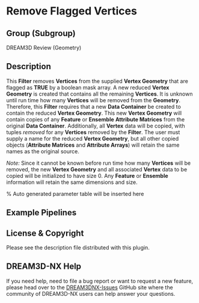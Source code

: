 # Remove Flagged Vertices

## Group (Subgroup)

DREAM3D Review (Geometry)

## Description

This **Filter** removes **Vertices** from the supplied **Vertex Geometry** that are flagged as **TRUE** by a boolean mask array.
A new reduced **Vertex Geometry** is
created that contains all the remaining **Vertices**. It is unknown until run time how many **Vertices** will be removed
from the **Geometry**. Therefore, this **Filter** requires that a new **Data Container** be created to contain the
reduced **Vertex Geometry**. This new **Vertex Geometry** will contain copies of any **Feature** or **Ensemble**
**Attribute Matrices** from the original **Data Container**. Additionally, all **Vertex** data will be copied, with
tuples *removed* for any **Vertices** removed by the **Filter**. The user must supply a name for the reduced **Vertex Geometry**,
but all other copied objects (**Attribute Matrices** and **Attribute Arrays**) will retain the same names
as the original source.

*Note:* Since it cannot be known before run time how many **Vertices** will be removed, the new **Vertex Geometry** and
all associated **Vertex** data to be copied will be initialized to have size 0. Any **Feature** or **Ensemble**
information will retain the same dimensions and size.

% Auto generated parameter table will be inserted here

## Example Pipelines

## License & Copyright

Please see the description file distributed with this plugin.

## DREAM3D-NX Help

If you need help, need to file a bug report or want to request a new feature, please head over to the [DREAM3DNX-Issues](https://github.com/BlueQuartzSoftware/DREAM3DNX-Issues/discussions) GitHub site where the community of DREAM3D-NX users can help answer your questions.
